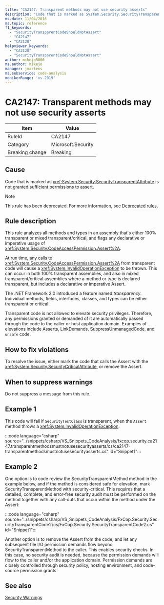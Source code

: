 ```yaml
---
title: "CA2147: Transparent methods may not use security asserts"
description: "Code that is marked as System.Security.SecurityTransparentAttribute is not granted sufficient permissions to assert."
ms.date: 11/04/2016
ms.topic: reference
f1_keywords:
  - "SecurityTransparentCodeShouldNotAssert"
  - "CA2147"
  - "CA2128"
helpviewer_keywords:
  - "CA2128"
  - "SecurityTransparentCodeShouldNotAssert"
author: mikejo5000
ms.author: mikejo
manager: jmartens
ms.subservice: code-analysis
monikerRange: 'vs-2019'
---
```

# CA2147: Transparent methods may not use security asserts

|Item|Value|
|-|-|
|RuleId|CA2147|
|Category|Microsoft.Security|
|Breaking change|Breaking|

## Cause
Code that is marked as <xref:System.Security.SecurityTransparentAttribute> is not granted sufficient permissions to assert.

> [!NOTE]
> This rule has been deprecated. For more information, see [Deprecated rules](fxcop-unported-deprecated-rules.md).

## Rule description
This rule analyzes all methods and types in an assembly that's either 100% transparent or mixed transparent/critical, and flags any declarative or imperative usage of <xref:System.Security.CodeAccessPermission.Assert%2A>.

At run time, any calls to <xref:System.Security.CodeAccessPermission.Assert%2A> from transparent code will cause a <xref:System.InvalidOperationException> to be thrown. This can occur in both 100% transparent assemblies, and also in mixed transparent/critical assemblies where a method or type is declared transparent, but includes a declarative or imperative Assert.

The .NET Framework 2.0 introduced a feature named *transparency*. Individual methods, fields, interfaces, classes, and types can be either transparent or critical.

Transparent code is not allowed to elevate security privileges. Therefore, any permissions granted or demanded of it are automatically passed through the code to the caller or host application domain. Examples of elevations include Asserts, LinkDemands, SuppressUnmanagedCode, and `unsafe` code.

## How to fix violations
To resolve the issue, either mark the code that calls the Assert with the <xref:System.Security.SecurityCriticalAttribute>, or remove the Assert.

## When to suppress warnings
Do not suppress a message from this rule.

## Example 1
This code will fail if `SecurityTestClass` is transparent, when the `Assert` method throws a <xref:System.InvalidOperationException>.

:::code language="csharp" source="../snippets/csharp/VS_Snippets_CodeAnalysis/fxcop.security.ca2147.transparentmethodsmustnotusesecurityasserts/cs/ca2147-transparentmethodsmustnotusesecurityasserts.cs" id="Snippet1":::

## Example 2
One option is to code review the SecurityTransparentMethod method in the example below, and if the method is considered safe for elevation, mark SecurityTransparentMethod with security-critical. This requires that a detailed, complete, and error-free security audit must be performed on the method together with any call-outs that occur within the method under the Assert:

:::code language="csharp" source="../snippets/csharp/VS_Snippets_CodeAnalysis/FxCop.Security.SecurityTransparentCode2/cs/FxCop.Security.SecurityTransparentCode2.cs" id="Snippet1":::

Another option is to remove the Assert from the code, and let any subsequent file I/O permission demands flow beyond SecurityTransparentMethod to the caller. This enables security checks. In this case, no security audit is needed, because the permission demands will flow to the caller and/or the application domain. Permission demands are closely controlled through security policy, hosting environment, and code-source permission grants.

## See also
[Security Warnings](/dotnet/fundamentals/code-analysis/quality-rules/security-warnings)

